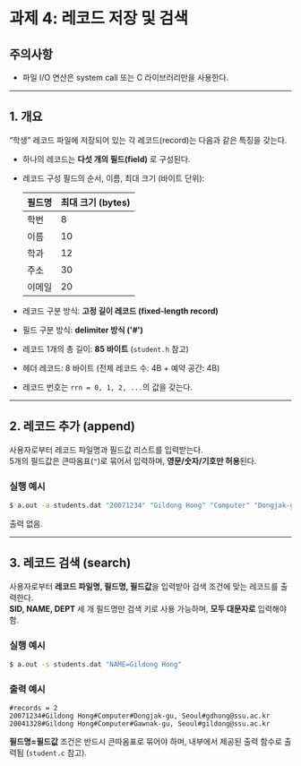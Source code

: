 # 과제 4: 레코드 저장 및 검색

## 주의사항
- 파일 I/O 연산은 system call 또는 C 라이브러리만을 사용한다.

---

## 1. 개요

“학생” 레코드 파일에 저장되어 있는 각 레코드(record)는 다음과 같은 특징을 갖는다.

- 하나의 레코드는 **다섯 개의 필드(field)** 로 구성된다.
- 레코드 구성 필드의 순서, 이름, 최대 크기 (바이트 단위):

  | 필드명 | 최대 크기 (bytes) |
  |--------|------------------|
  | 학번    | 8                |
  | 이름    | 10               |
  | 학과    | 12               |
  | 주소    | 30               |
  | 이메일  | 20               |

- 레코드 구분 방식: **고정 길이 레코드 (fixed-length record)**
- 필드 구분 방식: **delimiter 방식 ('#')**
- 레코드 1개의 총 길이: **85 바이트** (`student.h` 참고)
- 헤더 레코드: 8 바이트 (전체 레코드 수: 4B + 예약 공간: 4B)
- 레코드 번호는 `rrn = 0, 1, 2, ...`의 값을 갖는다.

---

## 2. 레코드 추가 (append)

사용자로부터 레코드 파일명과 필드값 리스트를 입력받는다.  
5개의 필드값은 큰따옴표(`"`)로 묶어서 입력하며, **영문/숫자/기호만 허용**된다.

### 실행 예시
```bash
$ a.out -a students.dat "20071234" "Gildong Hong" "Computer" "Dongjak-gu, Seoul" "gdhong@ssu.ac.kr"
```

출력 없음.

---

## 3. 레코드 검색 (search)

사용자로부터 **레코드 파일명, 필드명, 필드값**을 입력받아 검색 조건에 맞는 레코드를 출력한다.  
**SID, NAME, DEPT** 세 개 필드명만 검색 키로 사용 가능하며, **모두 대문자로** 입력해야 함.

### 실행 예시
```bash
$ a.out -s students.dat "NAME=Gildong Hong"
```

### 출력 예시
```
#records = 2
20071234#Gildong Hong#Computer#Dongjak-gu, Seoul#gdhong@ssu.ac.kr
20041328#Gildong Hong#Computer#Gawnak-gu, Seoul#gildong@ssu.ac.kr
```

**필드명=필드값** 조건은 반드시 큰따옴표로 묶어야 하며, 내부에서 제공된 출력 함수로 출력됨 (`student.c` 참고).
